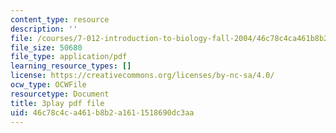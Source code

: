 ```yaml
---
content_type: resource
description: ''
file: /courses/7-012-introduction-to-biology-fall-2004/46c78c4ca461b8b2a1611518690dc3aa_rWG1hLvoP-U.pdf
file_size: 50680
file_type: application/pdf
learning_resource_types: []
license: https://creativecommons.org/licenses/by-nc-sa/4.0/
ocw_type: OCWFile
resourcetype: Document
title: 3play pdf file
uid: 46c78c4c-a461-b8b2-a161-1518690dc3aa
---
```

